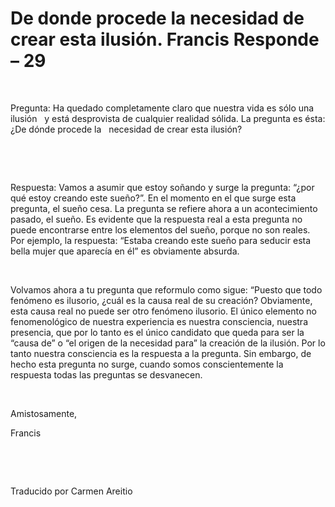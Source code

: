 # De donde procede la necesidad de crear esta ilusión. Francis Responde – 29

&nbsp;



Pregunta: Ha quedado completamente claro que nuestra vida es s&oacute;lo una ilusi&oacute;n
&nbsp; 
y est&aacute; desprovista de cualquier realidad s&oacute;lida. La pregunta es &eacute;sta: &iquest;De d&oacute;nde procede la
&nbsp; 
necesidad de crear esta ilusi&oacute;n?






&nbsp;







&nbsp;






Respuesta: Vamos a asumir que estoy so&ntilde;ando y surge la pregunta: &ldquo;&iquest;por qu&eacute; estoy creando este sue&ntilde;o?&rdquo;. En el momento en el que surge esta pregunta, el sue&ntilde;o cesa. La pregunta se refiere ahora a un acontecimiento pasado, el sue&ntilde;o. Es evidente que la respuesta real a esta pregunta no puede encontrarse entre los elementos del sue&ntilde;o, porque no son reales. Por ejemplo, la respuesta: &ldquo;Estaba creando este sue&ntilde;o para seducir esta bella mujer que aparec&iacute;a en &eacute;l&rdquo; es obviamente absurda.






&nbsp;






Volvamos ahora a tu pregunta que reformulo como sigue: &ldquo;Puesto que todo fen&oacute;meno es ilusorio, &iquest;cu&aacute;l es la causa real de su creaci&oacute;n? Obviamente, esta causa real no puede ser otro fen&oacute;meno ilusorio. El &uacute;nico elemento no fenomenol&oacute;gico de nuestra experiencia es nuestra consciencia, nuestra presencia, que por lo tanto es el &uacute;nico candidato que queda para ser la &ldquo;causa de&rdquo; o &ldquo;el origen de la necesidad para&rdquo; la creaci&oacute;n de la ilusi&oacute;n. Por lo tanto nuestra consciencia es la respuesta a la pregunta. Sin embargo, de hecho esta pregunta no surge, cuando somos conscientemente la respuesta todas las preguntas se desvanecen.






&nbsp;






Amistosamente,





Francis






&nbsp;







&nbsp;






Traducido por Carmen Areitio






